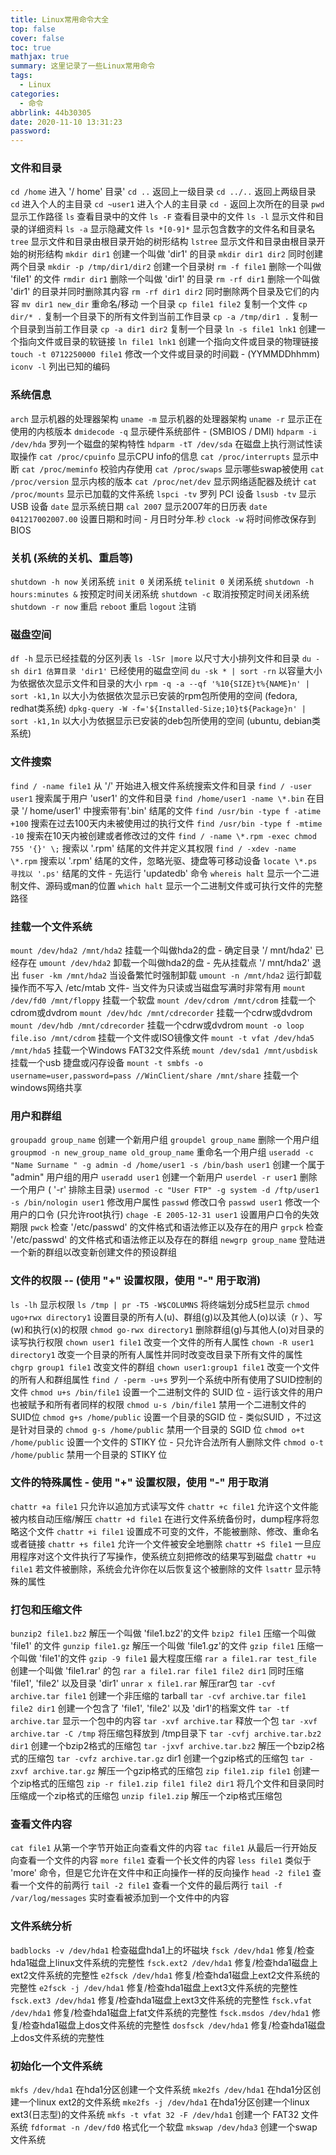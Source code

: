 ```yaml
---
title: Linux常用命令大全
top: false
cover: false
toc: true
mathjax: true
summary: 这里记录了一些Linux常用命令
tags:
  - Linux
categories:
  - 命令
abbrlink: 44b30305
date: 2020-11-10 13:31:23
password:
---
```


### 文件和目录

`cd /home`              进入 '/ home' 目录'
`cd ..`                 返回上一级目录
`cd ../..`              返回上两级目录
`cd`                    进入个人的主目录
`cd ~user1`             进入个人的主目录
`cd -`                  返回上次所在的目录
`pwd`                   显示工作路径
`ls`                    查看目录中的文件
`ls -F`                 查看目录中的文件
`ls -l`                 显示文件和目录的详细资料
`ls -a`                 显示隐藏文件
`ls *[0-9]*`            显示包含数字的文件名和目录名
`tree`                  显示文件和目录由根目录开始的树形结构
`lstree`                显示文件和目录由根目录开始的树形结构
`mkdir dir1`            创建一个叫做 'dir1' 的目录
`mkdir dir1 dir2`       同时创建两个目录
`mkdir -p /tmp/dir1/dir2`       创建一个目录树
`rm -f file1`                   删除一个叫做 'file1' 的文件
`rmdir dir1`                    删除一个叫做 'dir1' 的目录
`rm -rf dir1`                   删除一个叫做 'dir1' 的目录并同时删除其内容
`rm -rf dir1 dir2`              同时删除两个目录及它们的内容
`mv dir1 new_dir`               重命名/移动 一个目录
`cp file1 file2`                复制一个文件
`cp dir/* .`                    复制一个目录下的所有文件到当前工作目录
`cp -a /tmp/dir1 .`             复制一个目录到当前工作目录
`cp -a dir1 dir2`               复制一个目录
`ln -s file1 lnk1`              创建一个指向文件或目录的软链接
`ln file1 lnk1`                 创建一个指向文件或目录的物理链接
`touch -t 0712250000 file1`     修改一个文件或目录的时间戳 - (YYMMDDhhmm)
`iconv -l`                      列出已知的编码

### 系统信息

`arch` 显示机器的处理器架构
`uname -m` 显示机器的处理器架构
`uname -r` 显示正在使用的内核版本
`dmidecode -q` 显示硬件系统部件 - (SMBIOS / DMI)
`hdparm -i /dev/hda` 罗列一个磁盘的架构特性
`hdparm -tT /dev/sda` 在磁盘上执行测试性读取操作
`cat /proc/cpuinfo` 显示CPU info的信息
`cat /proc/interrupts` 显示中断
`cat /proc/meminfo` 校验内存使用
`cat /proc/swaps` 显示哪些swap被使用
`cat /proc/version` 显示内核的版本
`cat /proc/net/dev` 显示网络适配器及统计
`cat /proc/mounts` 显示已加载的文件系统
`lspci -tv` 罗列 PCI 设备
`lsusb -tv` 显示 USB 设备
`date` 显示系统日期
`cal 2007` 显示2007年的日历表
`date 041217002007.00` 设置日期和时间 - 月日时分年.秒
`clock -w` 将时间修改保存到 BIOS

### 关机 (系统的关机、重启等)

`shutdown -h now` 关闭系统
`init 0` 关闭系统
`telinit 0` 关闭系统
`shutdown -h hours:minutes &` 按预定时间关闭系统
`shutdown -c` 取消按预定时间关闭系统
`shutdown -r now` 重启
`reboot` 重启
`logout` 注销

### 磁盘空间

`df -h` 显示已经挂载的分区列表
`ls -lSr |more` 以尺寸大小排列文件和目录
`du -sh dir1 估算目录 'dir1'` 已经使用的磁盘空间
`du -sk * | sort -rn` 以容量大小为依据依次显示文件和目录的大小
`rpm -q -a --qf '%10{SIZE}t%{NAME}n' | sort -k1,1n` 以大小为依据依次显示已安装的rpm包所使用的空间 (fedora, redhat类系统)
`dpkg-query -W -f='${Installed-Size;10}t${Package}n' | sort -k1,1n` 以大小为依据显示已安装的deb包所使用的空间 (ubuntu, debian类系统)

### 文件搜索

`find / -name file1` 从 '/' 开始进入根文件系统搜索文件和目录
`find / -user user1` 搜索属于用户 'user1' 的文件和目录
`find /home/user1 -name \*.bin` 在目录 '/ home/user1' 中搜索带有'.bin' 结尾的文件
`find /usr/bin -type f -atime +100` 搜索在过去100天内未被使用过的执行文件
`find /usr/bin -type f -mtime -10` 搜索在10天内被创建或者修改过的文件
`find / -name \*.rpm -exec chmod 755 '{}' \;` 搜索以 '.rpm' 结尾的文件并定义其权限
`find / -xdev -name \*.rpm` 搜索以 '.rpm' 结尾的文件，忽略光驱、捷盘等可移动设备
`locate \*.ps 寻找以 '.ps'` 结尾的文件 - 先运行 'updatedb' 命令
`whereis halt` 显示一个二进制文件、源码或man的位置
`which halt` 显示一个二进制文件或可执行文件的完整路径

### 挂载一个文件系统

`mount /dev/hda2 /mnt/hda2` 挂载一个叫做hda2的盘 - 确定目录 '/ mnt/hda2' 已经存在
`umount /dev/hda2` 卸载一个叫做hda2的盘 - 先从挂载点 '/ mnt/hda2' 退出
`fuser -km /mnt/hda2` 当设备繁忙时强制卸载
`umount -n /mnt/hda2` 运行卸载操作而不写入 /etc/mtab 文件- 当文件为只读或当磁盘写满时非常有用
`mount /dev/fd0 /mnt/floppy` 挂载一个软盘
`mount /dev/cdrom /mnt/cdrom` 挂载一个cdrom或dvdrom
`mount /dev/hdc /mnt/cdrecorder` 挂载一个cdrw或dvdrom
`mount /dev/hdb /mnt/cdrecorder` 挂载一个cdrw或dvdrom
`mount -o loop file.iso /mnt/cdrom` 挂载一个文件或ISO镜像文件
`mount -t vfat /dev/hda5 /mnt/hda5` 挂载一个Windows FAT32文件系统
`mount /dev/sda1 /mnt/usbdisk` 挂载一个usb 捷盘或闪存设备
`mount -t smbfs -o username=user,password=pass //WinClient/share /mnt/share` 挂载一个windows网络共享

### 用户和群组

`groupadd group_name` 创建一个新用户组
`groupdel group_name` 删除一个用户组
`groupmod -n new_group_name old_group_name` 重命名一个用户组
`useradd -c "Name Surname " -g admin -d /home/user1 -s /bin/bash user1` 创建一个属于 "admin" 用户组的用户
`useradd user1` 创建一个新用户
`userdel -r user1` 删除一个用户 ( '-r' 排除主目录)
`usermod -c "User FTP" -g system -d /ftp/user1 -s /bin/nologin user1` 修改用户属性
`passwd` 修改口令
`passwd user1` 修改一个用户的口令 (只允许root执行)
`chage -E 2005-12-31 user1` 设置用户口令的失效期限
`pwck` 检查 '/etc/passwd' 的文件格式和语法修正以及存在的用户
`grpck` 检查 '/etc/passwd' 的文件格式和语法修正以及存在的群组
`newgrp group_name` 登陆进一个新的群组以改变新创建文件的预设群组

### 文件的权限 -- (使用 "+" 设置权限，使用 "-" 用于取消)

`ls -lh` 显示权限
`ls /tmp | pr -T5 -W$COLUMNS` 将终端划分成5栏显示
`chmod ugo+rwx directory1` 设置目录的所有人(u)、群组(g)以及其他人(o)以读（r ）、写(w)和执行(x)的权限
`chmod go-rwx directory1` 删除群组(g)与其他人(o)对目录的读写执行权限
`chown user1 file1` 改变一个文件的所有人属性
`chown -R user1 directory1` 改变一个目录的所有人属性并同时改变改目录下所有文件的属性
`chgrp group1 file1` 改变文件的群组
`chown user1:group1 file1` 改变一个文件的所有人和群组属性
`find / -perm -u+s` 罗列一个系统中所有使用了SUID控制的文件
`chmod u+s /bin/file1` 设置一个二进制文件的 SUID 位 - 运行该文件的用户也被赋予和所有者同样的权限
`chmod u-s /bin/file1` 禁用一个二进制文件的 SUID位
`chmod g+s /home/public` 设置一个目录的SGID 位 - 类似SUID ，不过这是针对目录的
`chmod g-s /home/public` 禁用一个目录的 SGID 位
`chmod o+t /home/public` 设置一个文件的 STIKY 位 - 只允许合法所有人删除文件
`chmod o-t /home/public` 禁用一个目录的 STIKY 位

### 文件的特殊属性 - 使用 "+" 设置权限，使用 "-" 用于取消

`chattr +a file1` 只允许以追加方式读写文件
`chattr +c file1` 允许这个文件能被内核自动压缩/解压
`chattr +d file1` 在进行文件系统备份时，dump程序将忽略这个文件
`chattr +i file1` 设置成不可变的文件，不能被删除、修改、重命名或者链接
`chattr +s file1` 允许一个文件被安全地删除
`chattr +S file1` 一旦应用程序对这个文件执行了写操作，使系统立刻把修改的结果写到磁盘
`chattr +u file1` 若文件被删除，系统会允许你在以后恢复这个被删除的文件
`lsattr` 显示特殊的属性

### 打包和压缩文件

`bunzip2 file1.bz2` 解压一个叫做 'file1.bz2'的文件
`bzip2 file1` 压缩一个叫做 'file1' 的文件
`gunzip file1.gz` 解压一个叫做 'file1.gz'的文件
`gzip file1` 压缩一个叫做 'file1'的文件
`gzip -9 file1` 最大程度压缩
`rar a file1.rar test_file` 创建一个叫做 'file1.rar' 的包
`rar a file1.rar file1 file2 dir1` 同时压缩 'file1', 'file2' 以及目录 'dir1'
`unrar x file1.rar` 解压rar包
`tar -cvf archive.tar file1` 创建一个非压缩的 tarball
`tar -cvf archive.tar file1 file2 dir1` 创建一个包含了 'file1', 'file2' 以及 'dir1'的档案文件
`tar -tf archive.tar` 显示一个包中的内容
`tar -xvf archive.tar` 释放一个包
`tar -xvf archive.tar -C /tmp` 将压缩包释放到 /tmp目录下
`tar -cvfj archive.tar.bz2 dir1` 创建一个bzip2格式的压缩包
`tar -jxvf archive.tar.bz2` 解压一个bzip2格式的压缩包
`tar -cvfz archive.tar.gz` dir1 创建一个gzip格式的压缩包
`tar -zxvf archive.tar.gz` 解压一个gzip格式的压缩包
`zip file1.zip file1` 创建一个zip格式的压缩包
`zip -r file1.zip file1 file2 dir1` 将几个文件和目录同时压缩成一个zip格式的压缩包
`unzip file1.zip` 解压一个zip格式压缩包

### 查看文件内容

`cat file1` 从第一个字节开始正向查看文件的内容
`tac file1` 从最后一行开始反向查看一个文件的内容
`more file1` 查看一个长文件的内容
`less file1` 类似于 'more' 命令，但是它允许在文件中和正向操作一样的反向操作
`head -2 file1` 查看一个文件的前两行
`tail -2 file1` 查看一个文件的最后两行
`tail -f /var/log/messages` 实时查看被添加到一个文件中的内容

### 文件系统分析

`badblocks -v /dev/hda1` 检查磁盘hda1上的坏磁块
`fsck /dev/hda1` 修复/检查hda1磁盘上linux文件系统的完整性
`fsck.ext2 /dev/hda1` 修复/检查hda1磁盘上ext2文件系统的完整性
`e2fsck /dev/hda1` 修复/检查hda1磁盘上ext2文件系统的完整性
`e2fsck -j /dev/hda1` 修复/检查hda1磁盘上ext3文件系统的完整性
`fsck.ext3 /dev/hda1` 修复/检查hda1磁盘上ext3文件系统的完整性
`fsck.vfat /dev/hda1` 修复/检查hda1磁盘上fat文件系统的完整性
`fsck.msdos /dev/hda1` 修复/检查hda1磁盘上dos文件系统的完整性
`dosfsck /dev/hda1` 修复/检查hda1磁盘上dos文件系统的完整性

### 初始化一个文件系统

`mkfs /dev/hda1` 在hda1分区创建一个文件系统
`mke2fs /dev/hda1` 在hda1分区创建一个linux ext2的文件系统
`mke2fs -j /dev/hda1` 在hda1分区创建一个linux ext3(日志型)的文件系统
`mkfs -t vfat 32 -F /dev/hda1` 创建一个 FAT32 文件系统
`fdformat -n /dev/fd0` 格式化一个软盘
`mkswap /dev/hda3` 创建一个swap文件系统

### 